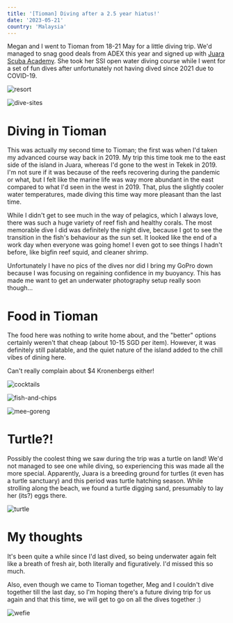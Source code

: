 ```yaml
---
title: '[Tioman] Diving after a 2.5 year hiatus!'
date: '2023-05-21'
country: 'Malaysia'
---
```


Megan and I went to Tioman from 18-21 May for a little diving trip. We'd managed to snag good deals from ADEX this year and signed up with [Juara Scuba Academy](https://tiomanscubaacademy.com/). She took her SSI open water diving course while I went for a set of fun dives after unfortunately not having dived since 2021 due to COVID-19.

![resort](/images/posts/travel/tioman-2023/resort.JPEG)

![dive-sites](/images/posts/travel/tioman-2023/dive-sites.JPEG)

# Diving in Tioman

This was actually my second time to Tioman; the first was when I'd taken my advanced course way back in 2019. My trip this time took me to the east side of the island in Juara, whereas I'd gone to the west in Tekek in 2019. I'm not sure if it was because of the reefs recovering during the pandemic or what, but I felt like the marine life was way more abundant in the east compared to what I'd seen in the west in 2019. That, plus the slightly cooler water temperatures, made diving this time way more pleasant than the last time.

While I didn't get to see much in the way of pelagics, which I always love, there was such a huge variety of reef fish and healthy corals. The most memorable dive I did was definitely the night dive, because I got to see the transition in the fish's behaviour as the sun set. It looked like the end of a work day when everyone was going home! I even got to see things I hadn't before, like bigfin reef squid, and cleaner shrimp.

Unfortunately I have no pics of the dives nor did I bring my GoPro down because I was focusing on regaining confidence in my buoyancy. This has made me want to get an underwater photography setup really soon though...

# Food in Tioman 

The food here was nothing to write home about, and the "better" options certainly weren't that cheap (about 10-15 SGD per item). However, it was definitely still palatable, and the quiet nature of the island added to the chill vibes of dining here.

Can't really complain about $4 Kronenbergs either!

![cocktails](/images/posts/travel/tioman-2023/food/cocktails.JPG)

![fish-and-chips](/images/posts/travel/tioman-2023/food/fish-and-chips.JPG)

![mee-goreng](/images/posts/travel/tioman-2023/food/mee-goreng.JPEG)

# Turtle?!

Possibly the coolest thing we saw during the trip was a turtle on land! We'd not managed to see one while diving, so experiencing this was made all the more special. Apparently, Juara is a breeding ground for turtles (it even has a turtle sanctuary) and this period was turtle hatching season. While strolling along the beach, we found a turtle digging sand, presumably to lay her (its?) eggs there.

![turtle](/images/posts/travel/tioman-2023/turtle.JPEG)

# My thoughts

It's been quite a while since I'd last dived, so being underwater again felt like a breath of fresh air, both literally and figuratively. I'd missed this so much.

Also, even though we came to Tioman together, Meg and I couldn't dive together till the last day, so I'm hoping there's a future diving trip for us again and that this time, we will get to go on all the dives together :)

![wefie](/images/posts/travel/tioman-2023/wefie.JPG)
